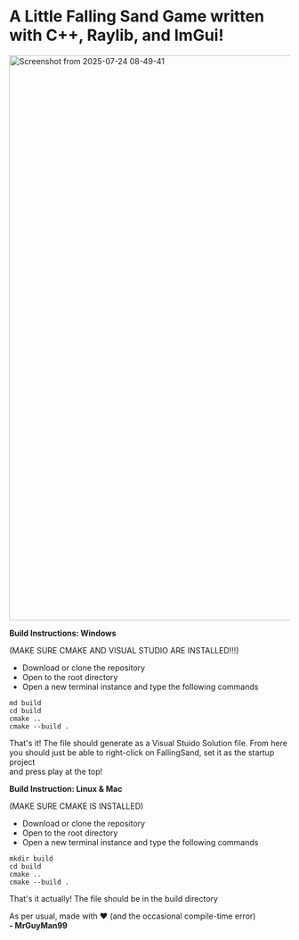 # A Little Falling Sand Game written with C++, Raylib, and ImGui!
<img width="1920" height="1013" alt="Screenshot from 2025-07-24 08-49-41" src="https://github.com/user-attachments/assets/6065ff4f-8bba-4807-9964-998a3b31e7bd" />

**Build Instructions: Windows**

(MAKE SURE CMAKE AND VISUAL STUDIO ARE INSTALLED!!!)
- Download or clone the repository
- Open to the root directory
- Open a new terminal instance and type the following commands

`md build`\
`cd build`\
`cmake ..`\
`cmake --build .`

That's it! The file should generate as a Visual Stuido Solution file. From here you should just be able to right-click on FallingSand, set it as the startup project\
and press play at the top!

**Build Instruction: Linux & Mac**

(MAKE SURE CMAKE IS INSTALLED)
- Download or clone the repository
- Open to the root directory
- Open a new terminal instance and type the following commands

`mkdir build`\
`cd build`\
`cmake ..`\
`cmake --build .`

That's it actually! The file should be in the build directory

As per usual, made with ❤️ (and the occasional compile-time error)\
**- MrGuyMan99**

